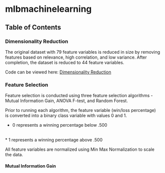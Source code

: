 # mlbmachinelearning

## Table of Contents

### Dimensionality Reduction

The original dataset with 79 feature variables is reduced in size by removing features based on relevance, high correlation, and low variance.
After completion, the dataset is reduced to 44 feature variables. 

Code can be viewed here: [Dimensionality Reduction](CIND820_Dimensionality_Reduction.ipynb)

### Feature Selection

Feature selection is conducted using three feature selection algorithms - Mutual Information Gain, ANOVA F-test, and Random Forest.

Prior to running each algorithm, the feature variable (win/loss percentage) is converted into a binary class variable with values 0 and 1.
<br>
* 0 represents a winning percentage below .500
<br>
* 1 represents a winning percentage above .500
<br>

All feature variables are normalized using Min Max Normalization to scale the data.

#### Mutual Information Gain

